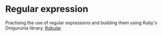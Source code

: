 # Regular expression

Practising the use of regular expressions and building them using Ruby's Oniguruma library.
[Rubular](https://rubular.com/).
